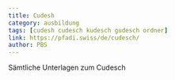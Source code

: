 ```yaml
---
title: Cudesh
category: ausbildung
tags: [cudesh cudesch kudesch gudesch ordner]
link: https://pfadi.swiss/de/cudesch/
author: PBS
---
```


Sämtliche Unterlagen zum Cudesch

